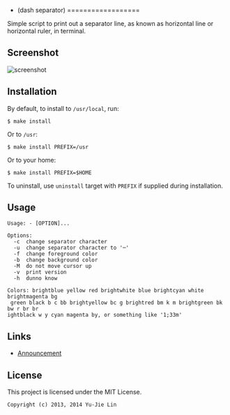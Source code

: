 - (dash separator)
==================

Simple script to print out a separator line, as known as horizontal line or horizontal ruler, in terminal.


Screenshot
----------

![screenshot](https://lh5.googleusercontent.com/-Il9iJL2UFm4/Ue36jmlBWqI/AAAAAAAAFCw/rZxsz6wheTU/s800/2013-07-23--11%253A37%253A25.png)


Installation
------------

By default, to install to `/usr/local`, run:

    $ make install

Or to `/usr`:
    
    $ make install PREFIX=/usr

Or to your home:

    $ make install PREFIX=$HOME

To uninstall, use `uninstall` target with `PREFIX` if supplied during installation.


Usage
-----

    Usage: - [OPTION]...

    Options:
      -c  change separator character
      -u  change separator character to '─'
      -f  change foreground color
      -b  change background color
      -M  do not move cursor up
      -v  print version
      -h  dunno know

    Colors: brightblue yellow red brightwhite blue brightcyan white brightmagenta bg
     green black b c bb brightyellow bc g brightred bm k m brightgreen bk bw r br br
    ightblack w y cyan magenta by, or something like '1;33m'


Links
-----

* [Announcement][Blog]

[blog]: http://blog.yjl.im/2013/07/dash-separator-for-terminal-output.html 


License
-------

This project is licensed under the MIT License.

    Copyright (c) 2013, 2014 Yu-Jie Lin
